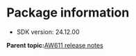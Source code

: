 # Package information

-   SDK version: 24.12.00

**Parent topic:**[AW611 release notes](../topics/aw611-release-notes.md)

